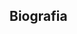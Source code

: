 ## Biografia
<!--
Buenos dias tardes o noches, soy Jeferson Ramos, programador WEB Fullstack con experiencia en ReactJS y Tailwind para FrontEnd y Java junto a .NET del lado de Backend, actualmente soy estudiante de Ingenieria de sistemas en la Universidad Popular Del Cesar y aunque las tecnologias que mencione anteriormente son mi stack principal tengo conocimientos en las siguientes tecnologias:

![image](https://github.com/user-attachments/assets/b9ded7ba-f7ab-4849-adb0-dd1b5b4cd003)
 
-->
